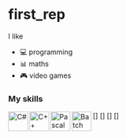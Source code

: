 # first_rep

I like
- :computer: programming
- :bar_chart: maths
- :video_game: video games

### My skills
[<img align="left" alt="C#" width="40px" height="40px" src="https://upload.wikimedia.org/wikipedia/commons/thumb/0/0d/C_Sharp_wordmark.svg/150px-C_Sharp_wordmark.svg.png"/>]
[<img align="left" alt="C++" width="40px" height="40px" src="https://upload.wikimedia.org/wikipedia/commons/thumb/1/18/ISO_C%2B%2B_Logo.svg/71px-ISO_C%2B%2B_Logo.svg.png"/>]
[<img align="left" alt="Pascal" width="40px" height="40px" src="https://i.ytimg.com/vi/keW2PYcZ-3Q/hqdefault.jpg"/>]
[<img align="left" alt="Batch" width="40px" height="40px" src="http://s1.iconbird.com/ico/0512/Pleasant/file1337622849.png"/>]
